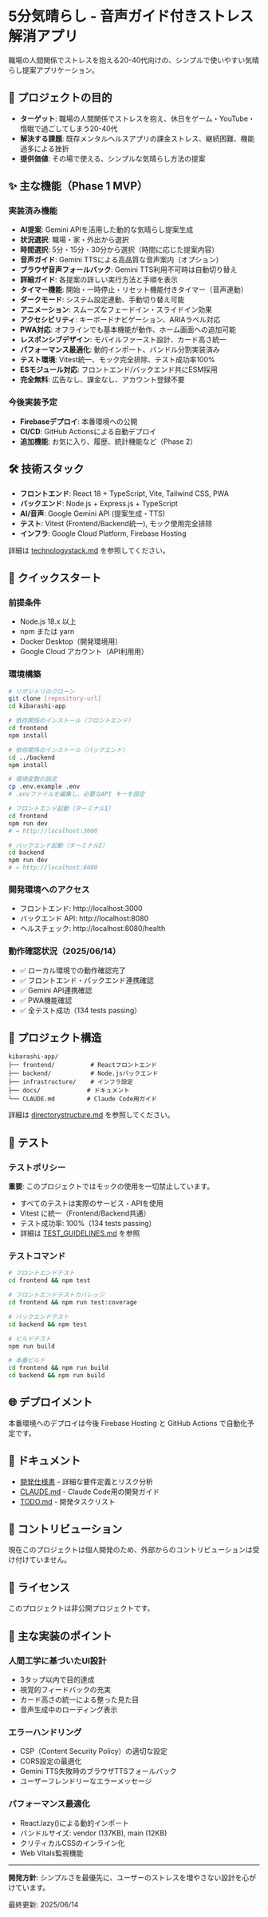 # 5分気晴らし - 音声ガイド付きストレス解消アプリ

職場の人間関係でストレスを抱える20-40代向けの、シンプルで使いやすい気晴らし提案アプリケーション。

## 🎯 プロジェクトの目的

- **ターゲット**: 職場の人間関係でストレスを抱え、休日をゲーム・YouTube・惰眠で過ごしてしまう20-40代
- **解決する課題**: 既存メンタルヘルスアプリの課金ストレス、継続困難、機能過多による挫折
- **提供価値**: その場で使える、シンプルな気晴らし方法の提案

## ✨ 主な機能（Phase 1 MVP）

### 実装済み機能
- **AI提案**: Gemini APIを活用した動的な気晴らし提案生成
- **状況選択**: 職場・家・外出から選択
- **時間選択**: 5分・15分・30分から選択（時間に応じた提案内容）
- **音声ガイド**: Gemini TTSによる高品質な音声案内（オプション）
- **ブラウザ音声フォールバック**: Gemini TTS利用不可時は自動切り替え
- **詳細ガイド**: 各提案の詳しい実行方法と手順を表示
- **タイマー機能**: 開始・一時停止・リセット機能付きタイマー（音声連動）
- **ダークモード**: システム設定連動、手動切り替え可能
- **アニメーション**: スムーズなフェードイン・スライドイン効果
- **アクセシビリティ**: キーボードナビゲーション、ARIAラベル対応
- **PWA対応**: オフラインでも基本機能が動作、ホーム画面への追加可能
- **レスポンシブデザイン**: モバイルファースト設計、カード高さ統一
- **パフォーマンス最適化**: 動的インポート、バンドル分割実装済み
- **テスト環境**: Vitest統一、モック完全排除、テスト成功率100%
- **ESモジュール対応**: フロントエンド/バックエンド共にESM採用
- **完全無料**: 広告なし、課金なし、アカウント登録不要

### 今後実装予定
- **Firebaseデプロイ**: 本番環境への公開
- **CI/CD**: GitHub Actionsによる自動デプロイ
- **追加機能**: お気に入り、履歴、統計機能など（Phase 2）

## 🛠️ 技術スタック

- **フロントエンド**: React 18 + TypeScript, Vite, Tailwind CSS, PWA
- **バックエンド**: Node.js + Express.js + TypeScript
- **AI/音声**: Google Gemini API (提案生成・TTS)
- **テスト**: Vitest (Frontend/Backend統一), モック使用完全排除
- **インフラ**: Google Cloud Platform, Firebase Hosting

詳細は [technologystack.md](./technologystack.md) を参照してください。

## 🚀 クイックスタート

### 前提条件

- Node.js 18.x 以上
- npm または yarn
- Docker Desktop（開発環境用）
- Google Cloud アカウント（API利用用）

### 環境構築

```bash
# リポジトリのクローン
git clone [repository-url]
cd kibarashi-app

# 依存関係のインストール（フロントエンド）
cd frontend
npm install

# 依存関係のインストール（バックエンド）
cd ../backend
npm install

# 環境変数の設定
cp .env.example .env
# .envファイルを編集し、必要なAPI キーを設定

# フロントエンド起動（ターミナル1）
cd frontend
npm run dev
# → http://localhost:3000

# バックエンド起動（ターミナル2）
cd backend
npm run dev
# → http://localhost:8080
```

### 開発環境へのアクセス

- フロントエンド: http://localhost:3000
- バックエンド API: http://localhost:8080
- ヘルスチェック: http://localhost:8080/health

### 動作確認状況（2025/06/14）

- ✅ ローカル環境での動作確認完了
- ✅ フロントエンド・バックエンド連携確認
- ✅ Gemini API連携確認
- ✅ PWA機能確認
- ✅ 全テスト成功（134 tests passing）

## 📁 プロジェクト構造

```
kibarashi-app/
├── frontend/          # Reactフロントエンド
├── backend/           # Node.jsバックエンド  
├── infrastructure/    # インフラ設定
├── docs/             # ドキュメント
└── CLAUDE.md         # Claude Code用ガイド
```

詳細は [directorystructure.md](./directorystructure.md) を参照してください。

## 🧪 テスト

### テストポリシー

**重要**: このプロジェクトではモックの使用を一切禁止しています。
- すべてのテストは実際のサービス・APIを使用
- Vitest に統一（Frontend/Backend共通）
- テスト成功率: 100%（134 tests passing）
- 詳細は [TEST_GUIDELINES.md](./TEST_GUIDELINES.md) を参照

### テストコマンド

```bash
# フロントエンドテスト
cd frontend && npm test

# フロントエンドテストカバレッジ
cd frontend && npm run test:coverage

# バックエンドテスト
cd backend && npm test

# ビルドテスト
npm run build

# 本番ビルド
cd frontend && npm run build
cd backend && npm run build
```

## 🌐 デプロイメント

本番環境へのデプロイは今後 Firebase Hosting と GitHub Actions で自動化予定です。

## 📝 ドキュメント

- [開発仕様書](./音声ガイド付き気晴らしアプリ開発仕様書.md) - 詳細な要件定義とリスク分析
- [CLAUDE.md](./CLAUDE.md) - Claude Code用の開発ガイド
- [TODO.md](./TODO.md) - 開発タスクリスト

## 🤝 コントリビューション

現在このプロジェクトは個人開発のため、外部からのコントリビューションは受け付けていません。

## 📄 ライセンス

このプロジェクトは非公開プロジェクトです。

## 🎨 主な実装のポイント

### 人間工学に基づいたUI設計
- 3タップ以内で目的達成
- 視覚的フィードバックの充実
- カード高さの統一による整った見た目
- 音声生成中のローディング表示

### エラーハンドリング
- CSP（Content Security Policy）の適切な設定
- CORS設定の最適化
- Gemini TTS失敗時のブラウザTTSフォールバック
- ユーザーフレンドリーなエラーメッセージ

### パフォーマンス最適化
- React.lazy()による動的インポート
- バンドルサイズ: vendor (137KB), main (12KB)
- クリティカルCSSのインライン化
- Web Vitals監視機能

---

**開発方針**: シンプルさを最優先に、ユーザーのストレスを増やさない設計を心がけています。

最終更新: 2025/06/14